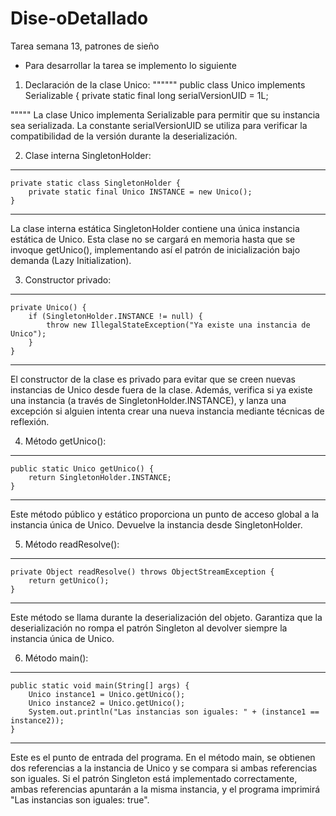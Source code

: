# Dise-oDetallado
Tarea semana 13, patrones de sieño
- Para desarrollar la tarea se implemento lo siguiente

1. Declaración de la clase Unico:
""""""
public class Unico implements Serializable {
    private static final long serialVersionUID = 1L;

"""""
La clase Unico implementa Serializable para permitir que su instancia sea serializada. La constante serialVersionUID se utiliza para verificar la compatibilidad de la versión durante la deserialización.

2. Clase interna SingletonHolder:

****
    private static class SingletonHolder {
        private static final Unico INSTANCE = new Unico();
    }
****
La clase interna estática SingletonHolder contiene una única instancia estática de Unico. Esta clase no se cargará en memoria hasta que se invoque getUnico(), implementando así el patrón de inicialización bajo demanda (Lazy Initialization). 

3. Constructor privado:

*****
    private Unico() {
        if (SingletonHolder.INSTANCE != null) {
            throw new IllegalStateException("Ya existe una instancia de Unico");
        }
    }
******
El constructor de la clase es privado para evitar que se creen nuevas instancias de Unico desde fuera de la clase. Además, verifica si ya existe una instancia (a través de SingletonHolder.INSTANCE), y lanza una excepción si alguien intenta crear una nueva instancia mediante técnicas de reflexión.

4. Método getUnico():

*****
    public static Unico getUnico() {
        return SingletonHolder.INSTANCE;
    }
*****

Este método público y estático proporciona un punto de acceso global a la instancia única de Unico. Devuelve la instancia desde SingletonHolder.

5. Método readResolve():

*****
    private Object readResolve() throws ObjectStreamException {
        return getUnico();
    }
*****
Este método se llama durante la deserialización del objeto. Garantiza que la deserialización no rompa el patrón Singleton al devolver siempre la instancia única de Unico.

6. Método main():

*****
    public static void main(String[] args) {
        Unico instance1 = Unico.getUnico();
        Unico instance2 = Unico.getUnico();
        System.out.println("Las instancias son iguales: " + (instance1 == instance2));
    }
*****
Este es el punto de entrada del programa. En el método main, se obtienen dos referencias a la instancia de Unico y se compara si ambas referencias son iguales. Si el patrón Singleton está implementado correctamente, ambas referencias apuntarán a la misma instancia, y el programa imprimirá "Las instancias son iguales: true".
